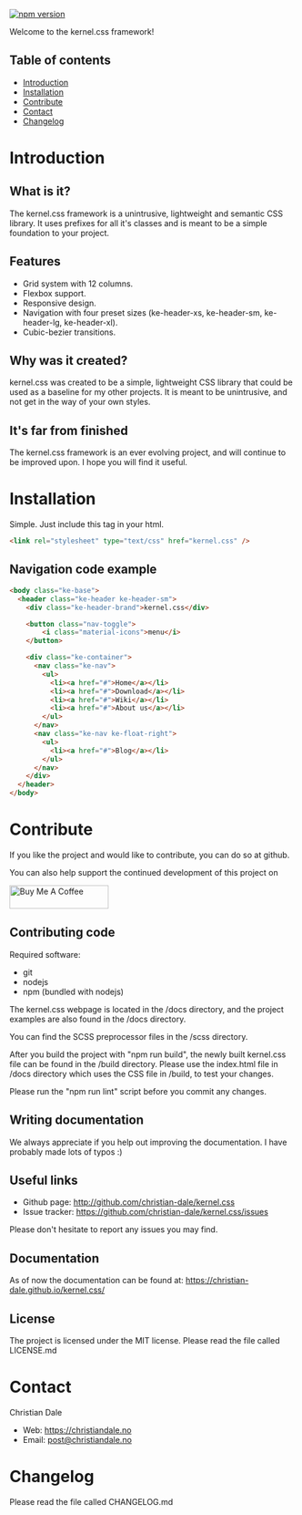 [![npm version](https://badge.fury.io/js/kernel.css.svg)](https://www.npmjs.com/package/kernel.css)

Welcome to the kernel.css framework!

Table of contents
-----------------
 * [Introduction](#introduction)
 * [Installation](#installation)
 * [Contribute](#contribute)
 * [Contact](#contact)
 * [Changelog](#changelog)

Introduction
============

What is it?
-----------
The kernel.css framework is a unintrusive, lightweight and semantic CSS library. It uses prefixes for all it's classes and is meant to be
a simple foundation to your project.

Features
--------
 * Grid system with 12 columns.
 * Flexbox support.
 * Responsive design.
 * Navigation with four preset sizes (ke-header-xs, ke-header-sm, ke-header-lg, ke-header-xl).
 * Cubic-bezier transitions.

Why was it created?
-------------------
kernel.css was created to be a simple, lightweight CSS library that could be used as a baseline for my other projects.
It is meant to be unintrusive, and not get in the way of your own styles.

It's far from finished
------------------------
The kernel.css framework is an ever evolving project, and will
continue to be improved upon. I hope you will find it useful.

Installation
============
Simple. Just include this tag in your html.
```html
<link rel="stylesheet" type="text/css" href="kernel.css" />
```

Navigation code example
-----------
```html
<body class="ke-base">
  <header class="ke-header ke-header-sm">
    <div class="ke-header-brand">kernel.css</div>

    <button class="nav-toggle">
        <i class="material-icons">menu</i>
    </button>

    <div class="ke-container">
      <nav class="ke-nav">
        <ul>
          <li><a href="#">Home</a></li>
          <li><a href="#">Download</a></li>
          <li><a href="#">Wiki</a></li>
          <li><a href="#">About us</a></li>
        </ul>
      </nav>
      <nav class="ke-nav ke-float-right">
        <ul>
          <li><a href="#">Blog</a></li>
        </ul>
      </nav>
    </div>
  </header>
</body>
```

Contribute
==========
If you like the project and would like to contribute, you can
do so at github.

You can also help support the continued development of this project on

<a href="https://www.buymeacoffee.com/christiandale" target="_blank"><img src="https://cdn.buymeacoffee.com/buttons/default-orange.png" alt="Buy Me A Coffee" height="41" width="174"></a>

Contributing code
-----------------
Required software:
 * git
 * nodejs
 * npm (bundled with nodejs)

The kernel.css webpage is located in the /docs directory, and the project
examples are also found in the /docs directory.

You can find the SCSS preprocessor files in the /scss directory.

After you build the project with "npm run build",
the newly built kernel.css file can be found in the /build directory. Please use the index.html file in /docs directory which uses the CSS file in /build, to test your changes.

Please run the "npm run lint" script before you commit any changes.

Writing documentation
---------------------
We always appreciate if you help out improving the documentation.
I have probably made lots of typos :)

Useful links
------------
 * Github page: http://github.com/christian-dale/kernel.css
 * Issue tracker: https://github.com/christian-dale/kernel.css/issues

Please don't hesitate to report any issues you may find.

Documentation
-------------
As of now the documentation can be found at: https://christian-dale.github.io/kernel.css/

License
-------
The project is licensed under the MIT license. Please read the file called LICENSE.md

Contact
=======
Christian Dale
 - Web: https://christiandale.no
 - Email: post@christiandale.no

Changelog
=========
Please read the file called CHANGELOG.md
